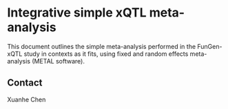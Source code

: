 # Integrative simple xQTL meta-analysis

This document outlines the simple meta-analysis performed in the FunGen-xQTL study in contexts as it fits, using fixed and random effects meta-analysis (METAL software).

## Contact

Xuanhe Chen